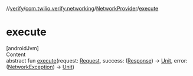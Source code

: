 //[verify](../../index.md)/[com.twilio.verify.networking](../index.md)/[NetworkProvider](index.md)/[execute](execute.md)



# execute  
[androidJvm]  
Content  
abstract fun [execute](execute.md)(request: [Request](../-request/index.md), success: ([Response](../-response/index.md)) -> [Unit](https://kotlinlang.org/api/latest/jvm/stdlib/kotlin/-unit/index.html), error: ([NetworkException](../-network-exception/index.md)) -> [Unit](https://kotlinlang.org/api/latest/jvm/stdlib/kotlin/-unit/index.html))  



